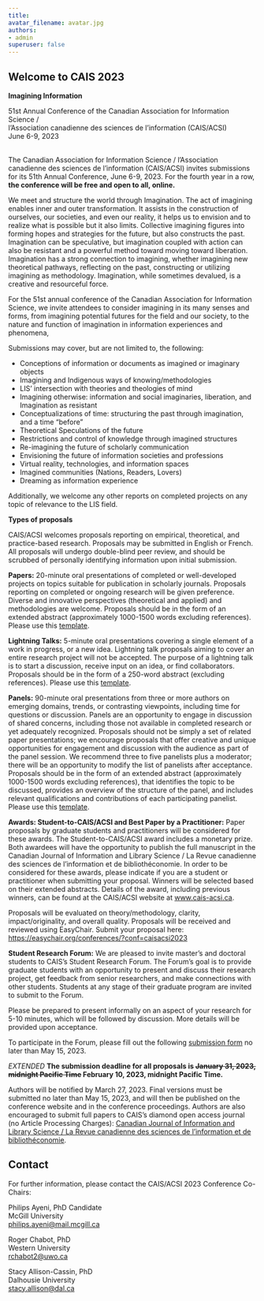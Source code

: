 ```yaml
---
title: 
avatar_filename: avatar.jpg
authors:
- admin
superuser: false
---
```

## Welcome to CAIS 2023  

**Imagining Information**

51st Annual Conference of the Canadian Association for Information Science /
</br>l’Association canadienne des sciences de l’information (CAIS/ACSI)
</br>June 6-9, 2023

</br>The Canadian Association for Information Science / l’Association canadienne des sciences de l’information (CAIS/ACSI) invites submissions for its 51th Annual Conference, June 6-9, 2023. For the fourth year in a row, <b>the conference will be free and open to all, online.</b> 

We meet and structure the world through Imagination. The act of imagining enables inner and outer transformation. It assists in the construction of ourselves, our societies, and even our reality, it helps us to envision and to realize what is possible but it also limits. Collective imagining figures into forming hopes and strategies for the future, but also constructs the past. Imagination can be speculative, but imagination coupled with action can also be resistant and a powerful method toward moving toward liberation. Imagination has a strong connection to imagining, whether imagining new theoretical pathways, reflecting on the past, constructing or utilizing imagining as methodology. Imagination, while sometimes devalued, is a creative and resourceful force.

For the 51st annual conference of the Canadian Association for Information Science, we invite attendees to consider imagining in its many senses and forms, from imagining potential futures for the field and our society, to the nature and function of imagination in information experiences and phenomena,

Submissions may cover, but are not limited to, the following:
* Conceptions of information or documents as imagined or imaginary objects
* Imagining and Indigenous ways of knowing/methodologies
* LIS’ intersection with theories and theologies of mind
* Imagining otherwise: information and social imaginaries, liberation, and Imagination as resistant
* Conceptualizations of time: structuring the past through imagination, and a time “before”
* Theoretical Speculations of the future
* Restrictions and control of knowledge through imagined structures
* Re-imagining the future of scholarly communication
* Envisioning the future of information societies and professions
* Virtual reality, technologies, and information spaces
* Imagined communities (Nations, Readers, Lovers)
* Dreaming as information experience

Additionally, we welcome any other reports on completed projects on any topic of relevance to the LIS field. 

**Types of proposals**

CAIS/ACSI welcomes proposals reporting on empirical, theoretical, and practice-based research. Proposals may be submitted in English or French. All proposals will undergo double-blind peer review, and should be scrubbed of personally identifying information upon initial submission.

<b>Papers:</b> 20-minute oral presentations of completed or well-developed projects on topics suitable for publication in scholarly journals. Proposals reporting on completed or ongoing research will be given preference. Diverse and innovative perspectives (theoretical and applied) and methodologies are welcome. Proposals should be in the form of an extended abstract (approximately 1000-1500 words excluding references). Please use this <a href="CAIS-ACSI-2022-Abstract-Template.docx">template</a>.

<b>Lightning Talks:</b> 5-minute oral presentations covering a single element of a work in progress, or a new idea. Lightning talk proposals aiming to cover an entire research project will not be accepted. The purpose of a lightning talk is to start a discussion, receive input on an idea, or find collaborators. Proposals should be in the form of a 250-word abstract (excluding references). Please use this <a href="CAIS-ACSI-2022-Abstract-Template.docx">template</a>.

<b>Panels:</b> 90-minute oral presentations from three or more authors on emerging domains, trends, or contrasting viewpoints, including time for questions or discussion. Panels are an opportunity to engage in discussion of shared concerns, including those not available in completed research or yet adequately recognized. Proposals should not be simply a set of related paper presentations; we encourage proposals that offer creative and unique opportunities for engagement and discussion with the audience as part of the panel session. We recommend three to five panelists plus a moderator; there will be an opportunity to modify the list of panelists after acceptance. Proposals should be in the form of an extended abstract (approximately 1000-1500 words excluding references), that identifies the topic to be discussed, provides an overview of the structure of the panel, and includes relevant qualifications and contributions of each participating panelist. Please use this <a href="CAIS-ACSI-2022-Abstract-Template.docx">template</a>.

<b>Awards: Student-to-CAIS/ACSI and Best Paper by a Practitioner:</b> Paper proposals by graduate students and practitioners will be considered for these awards. The Student-to-CAIS/ACSI award includes a monetary prize. Both awardees will have the opportunity to publish the full manuscript in the Canadian Journal of Information and Library Science / La Revue canadienne des sciences de l’information et de bibliothéconomie. In order to be considered for these awards, please indicate if you are a student or practitioner when submitting your proposal. Winners will be selected based on their extended abstracts. Details of the award, including previous winners, can be found at the CAIS/ACSI website at www.cais-acsi.ca.

Proposals will be evaluated on theory/methodology, clarity, impact/originality, and overall quality. Proposals will be received and reviewed using EasyChair. Submit your proposal here: https://easychair.org/conferences/?conf=caisacsi2023

<b>Student Research Forum:</b> We are pleased to invite master’s and doctoral students to CAIS’s Student Research Forum. The Forum’s goal is to provide graduate students with an opportunity to present and discuss their research project, get feedback from senior researchers, and make connections with other students. Students at any stage of their graduate program are invited to submit to the Forum.

Please be prepared to present informally on an aspect of your research for 5-10 minutes, which will be followed by discussion. More details will be provided upon acceptance.

To participate in the Forum, please fill out the following [submission form](https://forms.gle/Bw5kHgvQK4dTPTF46) no later than May 15, 2023.

*EXTENDED*
<b>The submission deadline for all proposals is <s>January 31, 2023, midnight Pacific Time</s> February 10, 2023, midnight Pacific Time.</b>

Authors will be notified by March 27, 2023. Final versions must be submitted no later than May 15, 2023, and will then be published on the conference website and in the conference proceedings. Authors are also encouraged to submit full papers to CAIS’s diamond open access journal (no Article Processing Charges): [Canadian Journal of Information and Library Science / La Revue canadienne des sciences de l’information et de bibliothéconomie](https://ojs.lib.uwo.ca/index.php/cjils).


## Contact 
For further information, please contact the CAIS/ACSI 2023 Conference Co-Chairs:

Philips Ayeni, PhD Candidate
</br>McGill University
</br>philips.ayeni@mail.mcgill.ca

Roger Chabot, PhD
</br>Western University
</br>rchabot2@uwo.ca

Stacy Allison-Cassin, PhD
</br>Dalhousie University
</br>stacy.allison@dal.ca 
